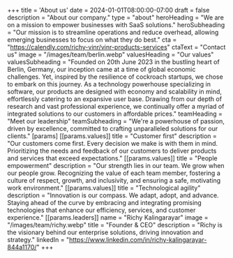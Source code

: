 +++
title = 'About us'
date = 2024-01-01T08:00:00-07:00
draft = false
description = "About our company."
type = "about"
heroHeading = "We are on a mission to empower businesses with SaaS solutions."
heroSubheading = "Our mission is to streamline operations and reduce overhead, allowing emerging businesses to focus on what they do best."
cta = "https://calendly.com/richy-vinr/vinr-products-services"
ctaText = "Contact us"
image = "/images/team/berlin.webp"
valuesHeading = "Our values"
valuesSubheading = "Founded on 20th June 2023 in the bustling heart of Berlin, Germany, our inception came at a time of global economic challenges. Yet, inspired by the resilience of cockroach startups, we chose to embark on this journey. As a technology powerhouse specializing in software, our products are designed with economy and scalability in mind, effortlessly catering to an expansive user base. Drawing from our depth of research and vast professional experience, we continually offer a myriad of integrated solutions to our customers in affordable prices."
teamHeading = "Meet our leadership"
teamSubheading = "We're a powerhouse of passion, driven by excellence, committed to crafting unparalleled solutions for our clients."
[params]
[[params.values]]
title = "Customer first"
description = "Our customers come first. Every decision we make is with them in mind. Prioritizing the needs and feedback of our customers to deliver products and services that exceed expectations."
[[params.values]]
title = "People empowerment"
description = "Our strength lies in our team. We grow when our people grow. Recognizing the value of each team member, fostering a culture of respect, growth, and inclusivity, and ensuring a safe, motivating work environment."
[[params.values]]
title = "Technological agility"
description = "Innovation is our compass. We adapt, adopt, and advance. Staying ahead of the curve by embracing and integrating promising technologies that enhance our efficiency, services, and customer experience."
[[params.leaders]]
name = "Richy Kalingarayar"
image = "/images/team/richy.webp"
title = "Founder & CEO"
description = "Richy is the visionary behind our enterprise solutions, driving innovation and strategy."
linkedIn = "https://www.linkedin.com/in/richy-kalingarayar-844a1170/"
+++
